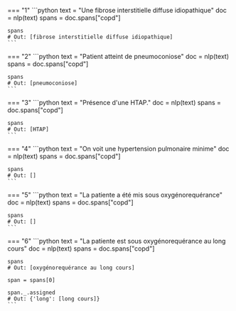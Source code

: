 === "1"
    ```python
    text = "Une fibrose interstitielle diffuse idiopathique"
    doc = nlp(text)
    spans = doc.spans["copd"]

    spans
    # Out: [fibrose interstitielle diffuse idiopathique]
    ```



=== "2"
    ```python
    text = "Patient atteint de pneumoconiose"
    doc = nlp(text)
    spans = doc.spans["copd"]

    spans
    # Out: [pneumoconiose]
    ```



=== "3"
    ```python
    text = "Présence d'une HTAP."
    doc = nlp(text)
    spans = doc.spans["copd"]

    spans
    # Out: [HTAP]
    ```



=== "4"
    ```python
    text = "On voit une hypertension pulmonaire minime"
    doc = nlp(text)
    spans = doc.spans["copd"]

    spans
    # Out: []
    ```



=== "5"
    ```python
    text = "La patiente a été mis sous oxygénorequérance"
    doc = nlp(text)
    spans = doc.spans["copd"]

    spans
    # Out: []
    ```



=== "6"
    ```python
    text = "La patiente est sous oxygénorequérance au long cours"
    doc = nlp(text)
    spans = doc.spans["copd"]

    spans
    # Out: [oxygénorequérance au long cours]

    span = spans[0]

    span._.assigned
    # Out: {'long': [long cours]}
    ```
